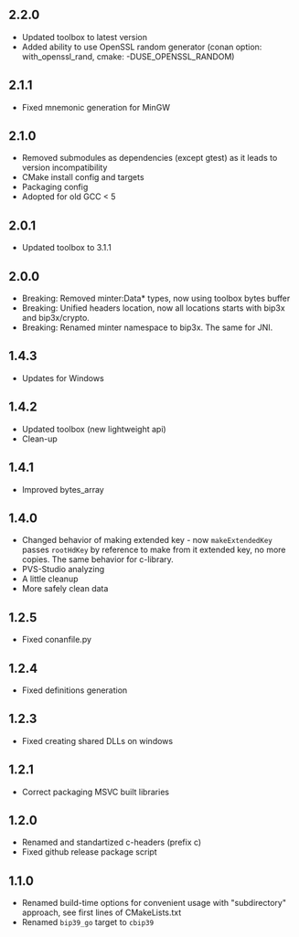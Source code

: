## 2.2.0

- Updated toolbox to latest version
- Added ability to use OpenSSL random generator (conan option: with_openssl_rand, cmake: -DUSE_OPENSSL_RANDOM)

## 2.1.1

- Fixed mnemonic generation for MinGW

## 2.1.0

- Removed submodules as dependencies (except gtest) as it leads to version incompatibility
- CMake install config and targets
- Packaging config
- Adopted for old GCC < 5

## 2.0.1

- Updated toolbox to 3.1.1

## 2.0.0

- Breaking: Removed minter:Data* types, now using toolbox bytes buffer
- Breaking: Unified headers location, now all locations starts with bip3x and bip3x/crypto.
- Breaking: Renamed minter namespace to bip3x. The same for JNI.

## 1.4.3

- Updates for Windows

## 1.4.2

- Updated toolbox (new lightweight api)
- Clean-up

## 1.4.1

- Improved bytes_array

## 1.4.0

- Changed behavior of making extended key - now `makeExtendedKey` passes `rootHdKey` by reference to make from it extended key, no more copies.
  The same behavior for c-library.
- PVS-Studio analyzing
- A little cleanup
- More safely clean data
## 1.2.5

- Fixed conanfile.py

## 1.2.4

- Fixed definitions generation

## 1.2.3

- Fixed creating shared DLLs on windows

## 1.2.1

- Correct packaging MSVC built libraries

## 1.2.0

- Renamed and standartized c-headers (prefix c)
- Fixed github release package script

## 1.1.0

- Renamed build-time options for convenient usage with "subdirectory" approach, see first lines of CMakeLists.txt
- Renamed `bip39_go` target to `cbip39`